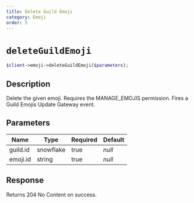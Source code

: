 ```yaml
---
title: Delete Guild Emoji
category: Emoji
order: 5
---
```


# `deleteGuildEmoji`

```php
$client->emoji->deleteGuildEmoji($parameters);
```

## Description

Delete the given emoji. Requires the MANAGE_EMOJIS permission.  Fires a Guild Emojis Update Gateway event.

## Parameters


Name | Type | Required | Default
--- | --- | --- | ---
guild.id | snowflake | true | *null*
emoji.id | string | true | *null*

## Response

Returns 204 No Content on success.

